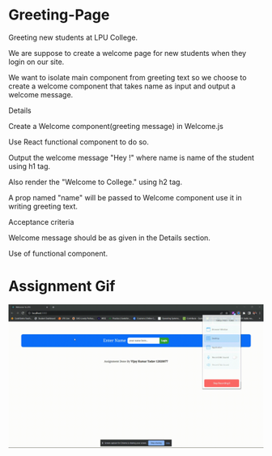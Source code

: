 # Greeting-Page

Greeting new students at LPU College.

We are suppose to create a welcome page for new students when they login on our site.

We want to isolate main component from greeting text so we choose to create a welcome component that takes name as input and output a welcome message.

Details

Create a Welcome component(greeting message) in Welcome.js

Use React functional component to do so.

Output the welcome message "Hey !" where name is name of the student using h1 tag.

Also render the "Welcome to College." using h2 tag.

A prop named "name" will be passed to Welcome component use it in writing greeting text.

Acceptance criteria

Welcome message should be as given in the Details section.

Use of functional component.

# Assignment Gif

![](https://github.com/vijay-kumar-yadav/PEP-External-Reactjs/blob/main/Assignments/Welcome%20Page/Assignment%20Video/welcome-page.gif)
